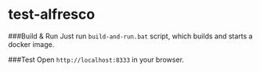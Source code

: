 # test-alfresco

###Build & Run
Just run `build-and-run.bat` script, which builds and starts a docker image.

###Test
Open `http://localhost:8333` in your browser. 
